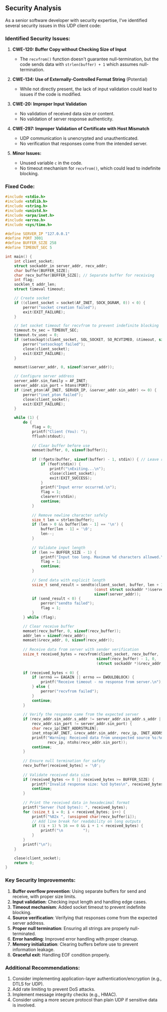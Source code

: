 ## Security Analysis

As a senior software developer with security expertise, I've identified several security issues in this UDP client code:

### Identified Security Issues:

1. **CWE-120: Buffer Copy without Checking Size of Input**
   - The `recvfrom()` function doesn't guarantee null-termination, but the code sends data with `strlen(buffer) + 1` which assumes null-termination.

2. **CWE-134: Use of Externally-Controlled Format String** (Potential)
   - While not directly present, the lack of input validation could lead to issues if the code is modified.

3. **CWE-20: Improper Input Validation**
   - No validation of received data size or content.
   - No validation of server response authenticity.

4. **CWE-297: Improper Validation of Certificate with Host Mismatch**
   - UDP communication is unencrypted and unauthenticated.
   - No verification that responses come from the intended server.

5. **Minor Issues:**
   - Unused variable `c` in the code.
   - No timeout mechanism for `recvfrom()`, which could lead to indefinite blocking.

### Fixed Code:

```c
#include <stdio.h>
#include <stdlib.h>
#include <string.h>
#include <unistd.h>
#include <arpa/inet.h>
#include <errno.h>
#include <sys/time.h>

#define SERVER_IP "127.0.0.1"
#define PORT 3001
#define BUFFER_SIZE 258
#define TIMEOUT_SEC 5

int main() {
    int client_socket;
    struct sockaddr_in server_addr, recv_addr;
    char buffer[BUFFER_SIZE];
    char recv_buffer[BUFFER_SIZE]; // Separate buffer for receiving
    int flag;
    socklen_t addr_len;
    struct timeval timeout;

    // Create socket
    if ((client_socket = socket(AF_INET, SOCK_DGRAM, 0)) < 0) {
        perror("socket creation failed");
        exit(EXIT_FAILURE);
    }

    // Set socket timeout for recvfrom to prevent indefinite blocking
    timeout.tv_sec = TIMEOUT_SEC;
    timeout.tv_usec = 0;
    if (setsockopt(client_socket, SOL_SOCKET, SO_RCVTIMEO, &timeout, sizeof(timeout)) < 0) {
        perror("setsockopt failed");
        close(client_socket);
        exit(EXIT_FAILURE);
    }

    memset(&server_addr, 0, sizeof(server_addr));

    // Configure server address
    server_addr.sin_family = AF_INET;
    server_addr.sin_port = htons(PORT);
    if (inet_pton(AF_INET, SERVER_IP, &server_addr.sin_addr) <= 0) {
        perror("inet_pton failed");
        close(client_socket);
        exit(EXIT_FAILURE);
    }

    while (1) {
        do {
            flag = 0;
            printf("Client (You): ");
            fflush(stdout);
            
            // Clear buffer before use
            memset(buffer, 0, sizeof(buffer));
            
            if (!fgets(buffer, sizeof(buffer) - 1, stdin)) { // Leave room for null terminator
                if (feof(stdin)) {
                    printf("\nExiting...\n");
                    close(client_socket);
                    exit(EXIT_SUCCESS);
                }
                printf("Input error occurred.\n");
                flag = 1;
                clearerr(stdin);
                continue;
            }
            
            // Remove newline character safely
            size_t len = strlen(buffer);
            if (len > 0 && buffer[len - 1] == '\n') {
                buffer[len - 1] = '\0';
                len--;
            }
            
            // Validate input length
            if (len >= BUFFER_SIZE - 1) {
                printf("Input too long. Maximum %d characters allowed.\n", BUFFER_SIZE - 2);
                flag = 1;
                continue;
            }
            
            // Send data with explicit length
            ssize_t send_result = sendto(client_socket, buffer, len + 1, 0, 
                                        (const struct sockaddr *)&server_addr, 
                                        sizeof(server_addr));
            if (send_result < 0) {
                perror("sendto failed");
                flag = 1;
            }
        } while (flag);

        // Clear receive buffer
        memset(recv_buffer, 0, sizeof(recv_buffer));
        addr_len = sizeof(recv_addr);
        memset(&recv_addr, 0, sizeof(recv_addr));
        
        // Receive data from server with sender verification
        ssize_t received_bytes = recvfrom(client_socket, recv_buffer, 
                                         sizeof(recv_buffer) - 1, 0, 
                                         (struct sockaddr *)&recv_addr, &addr_len);
        
        if (received_bytes < 0) {
            if (errno == EAGAIN || errno == EWOULDBLOCK) {
                printf("Receive timeout - no response from server.\n");
            } else {
                perror("recvfrom failed");
            }
            continue;
        }
        
        // Verify the response came from the expected server
        if (recv_addr.sin_addr.s_addr != server_addr.sin_addr.s_addr ||
            recv_addr.sin_port != server_addr.sin_port) {
            char recv_ip[INET_ADDRSTRLEN];
            inet_ntop(AF_INET, &recv_addr.sin_addr, recv_ip, INET_ADDRSTRLEN);
            printf("Warning: Received data from unexpected source %s:%d\n", 
                   recv_ip, ntohs(recv_addr.sin_port));
            continue;
        }
        
        // Ensure null termination for safety
        recv_buffer[received_bytes] = '\0';
        
        // Validate received data size
        if (received_bytes <= 0 || received_bytes >= BUFFER_SIZE) {
            printf("Invalid response size: %zd bytes\n", received_bytes);
            continue;
        }
        
        // Print the received data in hexadecimal format
        printf("Server (%zd bytes): ", received_bytes);
        for (ssize_t i = 0; i < received_bytes; i++) {
            printf("%02x ", (unsigned char)recv_buffer[i]);
            // Add line break for readability on long outputs
            if ((i + 1) % 16 == 0 && i + 1 < received_bytes) {
                printf("\n         ");
            }
        }
        printf("\n");
    }

    close(client_socket);
    return 0;
}
```

### Key Security Improvements:

1. **Buffer overflow prevention**: Using separate buffers for send and receive, with proper size limits.
2. **Input validation**: Checking input length and handling edge cases.
3. **Timeout mechanism**: Added socket timeout to prevent indefinite blocking.
4. **Source verification**: Verifying that responses come from the expected server address.
5. **Proper null termination**: Ensuring all strings are properly null-terminated.
6. **Error handling**: Improved error handling with proper cleanup.
7. **Memory initialization**: Clearing buffers before use to prevent information leakage.
8. **Graceful exit**: Handling EOF condition properly.

### Additional Recommendations:

1. Consider implementing application-layer authentication/encryption (e.g., DTLS for UDP).
2. Add rate limiting to prevent DoS attacks.
3. Implement message integrity checks (e.g., HMAC).
4. Consider using a more secure protocol than plain UDP if sensitive data is involved.